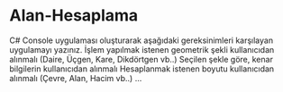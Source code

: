 # Alan-Hesaplama
C# Console uygulaması oluşturarak aşağıdaki gereksinimleri karşılayan uygulamayı yazınız.  İşlem yapılmak istenen geometrik şekli kullanıcıdan alınmalı (Daire, Üçgen, Kare, Dikdörtgen vb..) Seçilen şekle göre, kenar bilgilerin kullanıcıdan alınmalı Hesaplanmak istenen boyutu kullanıcıdan alınmalı (Çevre, Alan, Hacim vb..) ...
